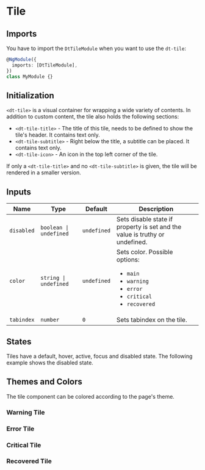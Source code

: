 # Tile

<ba-ux-snippet name="tile-intro"></ba-ux-snippet>

<ba-live-example name="DtExampleTileDefault"></ba-live-example>

## Imports

You have to import the `DtTileModule` when you want to use the `dt-tile`:

```typescript
@NgModule({
  imports: [DtTileModule],
})
class MyModule {}
```

## Initialization

`<dt-tile>` is a visual container for wrapping a wide variety of contents. In
addition to custom content, the tile also holds the following sections:

- `<dt-tile-title>` - The title of this tile, needs to be defined to show the
  tile's header. It contains text only.
- `<dt-tile-subtitle>` - Right below the title, a subtitle can be placed. It
  contains text only.
- `<dt-tile-icon>` - An icon in the top left corner of the tile.

If only a `<dt-tile-title>` and no `<dt-tile-subtitle>` is given, the tile will
be rendered in a smaller version.

<ba-live-example name="DtExampleTileSmall"></ba-live-example>

## Inputs

| Name       | Type                   | Default     | Description                                                                                                                     |
| ---------- | ---------------------- | ----------- | ------------------------------------------------------------------------------------------------------------------------------- |
| `disabled` | `boolean \| undefined` | `undefined` | Sets disable state if property is set and the value is truthy or undefined.                                                     |
| `color`    | `string \| undefined`  | `undefined` | Sets color. Possible options: <ul><li>`main`</li><li>`warning`</li><li>`error`</li><li>`critical`</li><li>`recovered`</li></ul> |
| `tabindex` | `number`               | `0`         | Sets tabindex on the tile.                                                                                                      |

## States

Tiles have a default, hover, active, focus and disabled state. The following
example shows the disabled state.

<ba-live-example name="DtExampleTileDisabled"></ba-live-example>

## Themes and Colors

The tile component can be colored according to the page's theme.

<ba-live-example name="DtExampleTileMain"></ba-live-example>

### Warning Tile

<ba-live-example name="DtExampleTileWarning"></ba-live-example>

### Error Tile

<ba-live-example name="DtExampleTileError"></ba-live-example>

### Critical Tile

<ba-live-example name="DtExampleTileCritical"></ba-live-example>

### Recovered Tile

<ba-live-example name="DtExampleTileRecovered"></ba-live-example>
